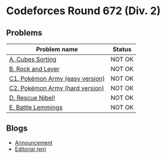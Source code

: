 # Codeforces Round 672 (Div. 2)

## Problems

|Problem name|Status|
|------------|---------|
| [A. Cubes Sorting](problems/A._Cubes_Sorting.md)|NOT OK|
| [B. Rock and Lever](problems/B._Rock_and_Lever.md)|NOT OK|
| [C1. Pokémon Army (easy version)](problems/C1._Pokémon_Army_(easy_version).md)|NOT OK|
| [C2. Pokémon Army (hard version)](problems/C2._Pokémon_Army_(hard_version).md)|NOT OK|
| [D. Rescue Nibel!](problems/D._Rescue_Nibel!.md)|NOT OK|
| [E. Battle Lemmings](problems/E._Battle_Lemmings.md)|NOT OK|
## Blogs

- [Announcement](blogs/Announcement.md)
- [Editorial (en)](blogs/Editorial_(en).md)
